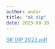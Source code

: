 ```yaml
---
author: andar
title: "sk dip"
date: 2023-08-30
---
```

<p><span style="color: #3598db;"><a style="color: #3598db;" title="SK DIP 2023.pdf" href="/file/QoxXasO1yicTMAeMOrGv.pdf">SK DIP 2023.pdf</a></span></p>